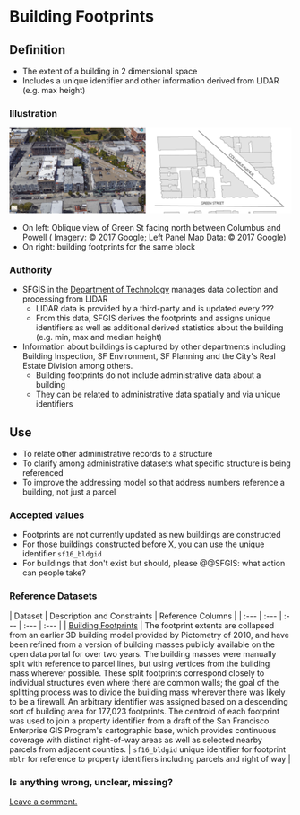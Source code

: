 # Building Footprints

## Definition

* The extent of a building in 2 dimensional space
* Includes a unique identifier and other information derived from LIDAR (e.g. max height)

### Illustration

![Building footprints are the extent or envelope of a building structure. Here they are pictured in 3D and 2D for the same block on Green Street. ](/assets/footprints.png)

* On left: Oblique view of Green St facing north between Columbus and Powell ( Imagery: &copy; 2017 Google; Left Panel Map Data: &copy; 2017 Google)
* On right: building footprints for the same block

### Authority

* SFGIS in the [Department of Technology](https://tech.sfgov.org/) manages data collection and processing from LIDAR
  * LIDAR data is provided by a third-party and is updated every ???
  * From this data, SFGIS derives the footprints and assigns unique identifiers as well as additional derived statistics about the building (e.g. min, max and median height)
* Information about buildings is captured by other departments including Building Inspection, SF Environment, SF Planning and the City's Real Estate Division among others.
  * Building footprints do not include administrative data about a building
  * They can be related to administrative data spatially and via unique identifiers

## Use

* To relate other administrative records to a structure
* To clarify among administrative datasets what specific structure is being referenced
* To improve the addressing model so that address numbers reference a building, not just a parcel

### Accepted values

* Footprints are not currently updated as new buildings are constructed
* For those buildings constructed before X, you can use the unique identifier `sf16_bldgid`
* For buildings that don't exist but should, please @@SFGIS: what action can people take?

### Reference Datasets

| Dataset | Description and Constraints | Reference Columns |
| :--- | :--- | :--- | :--- | :--- |
| [Building Footprints](https://data.sfgov.org/Housing-and-Buildings/Building-Footprints/72ai-zege) | The footprint extents are collapsed from an earlier 3D building model provided by Pictometry of 2010, and have been refined from a version of building masses publicly available on the open data portal for over two years. The building masses were manually split with reference to parcel lines, but using vertices from the building mass wherever possible. These split footprints correspond closely to individual structures even where there are common walls; the goal of the splitting process was to divide the building mass wherever there was likely to be a firewall. An arbitrary identifier was assigned based on a descending sort of building area for 177,023 footprints. The centroid of each footprint was used to join a property identifier from a draft of the San Francisco Enterprise GIS Program's cartographic base, which provides continuous coverage with distinct right-of-way areas as well as selected nearby parcels from adjacent counties. | `sf16_bldgid` unique identifier for footprint <br> `mblr` for reference to property identifiers including parcels and right of way  |

### Is anything wrong, unclear, missing?

[Leave a comment.](https://github.com/DataSF/draft-publishing-standards/issues/new?title=Comment:Building-Footprints&body=Comment:Building-Footprints)
